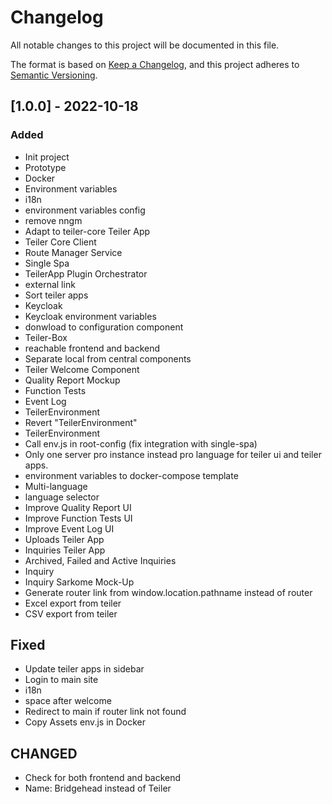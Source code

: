 # Changelog
All notable changes to this project will be documented in this file.

The format is based on [Keep a Changelog](https://keepachangelog.com/en/1.0.0/),
and this project adheres to [Semantic Versioning](https://semver.org/spec/v2.0.0.html).

## [1.0.0] - 2022-10-18
### Added
- Init project
- Prototype
- Docker
- Environment variables
- i18n
- environment variables config
- remove nngm
- Adapt to teiler-core Teiler App
- Teiler Core Client
- Route Manager Service
- Single Spa
- TeilerApp Plugin Orchestrator
- external link
- Sort teiler apps
- Keycloak
- Keycloak environment variables
- donwload to configuration component
- Teiler-Box
- reachable frontend and backend
- Separate local from central components
- Teiler Welcome Component
- Quality Report Mockup
- Function Tests
- Event Log
- TeilerEnvironment
- Revert "TeilerEnvironment"
- TeilerEnvironment
- Call env.js in root-config (fix integration with single-spa)
- Only one server pro instance instead pro language for teiler ui and teiler apps.
- environment variables to docker-compose template
- Multi-language
- language selector
- Improve Quality Report UI
- Improve Function Tests UI
- Improve Event Log UI
- Uploads Teiler App
- Inquiries Teiler App
- Archived, Failed and Active Inquiries
- Inquiry
- Inquiry Sarkome Mock-Up
- Generate router link from window.location.pathname instead of router
- Excel export from teiler
- CSV export from teiler

## Fixed
- Update teiler apps in sidebar
- Login to main site
- i18n
- space after welcome
- Redirect to main if router link not found
- Copy Assets env.js in Docker

## CHANGED
- Check for both frontend and backend
- Name: Bridgehead instead of Teiler
